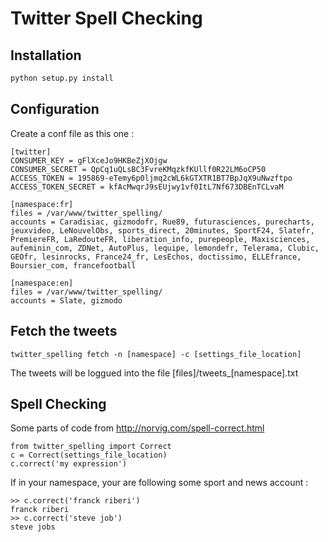 Twitter Spell Checking
=======

Installation
------------
```bash
python setup.py install
```

Configuration
-------------

Create a conf file as this one : 

```
[twitter]
CONSUMER_KEY = gFlXceJo9HKBeZjXOjgw
CONSUMER_SECRET = QpCq1uQLsBC3FvreKMqzkfKUllf0R22LM6oCP50
ACCESS_TOKEN = 195869-eTemy6p0ljmq2cWL6kGTXTR1BT7BpJqX9uNwzftpo
ACCESS_TOKEN_SECRET = kfAcMwqrJ9sEUjwy1vf0ItL7Nf673DBEnTCLvaM

[namespace:fr]
files = /var/www/twitter_spelling/
accounts = Caradisiac, gizmodofr, Rue89, futurasciences, purecharts, jeuxvideo, LeNouvelObs, sports_direct, 20minutes, SportF24, Slatefr, PremiereFR, LaRedouteFR, liberation_info, purepeople, Maxisciences, aufeminin_com, ZDNet, AutoPlus, lequipe, lemondefr, Telerama, Clubic, GEOfr, lesinrocks, France24_fr, LesEchos, doctissimo, ELLEfrance,  Boursier_com, francefootball

[namespace:en]
files = /var/www/twitter_spelling/
accounts = Slate, gizmodo
```


Fetch the tweets
-------------

```
twitter_spelling fetch -n [namespace] -c [settings_file_location]
```

The tweets will be loggued into the file [files]/tweets_[namespace].txt

Spell Checking
-------------

Some parts of code from http://norvig.com/spell-correct.html

```
from twitter_spelling import Correct
c = Correct(settings_file_location)
c.correct('my expression')
```

If in your namespace, your are following some sport and news account :

```
>> c.correct('franck riberi')
franck riberi
>> c.correct('steve job')
steve jobs
```
